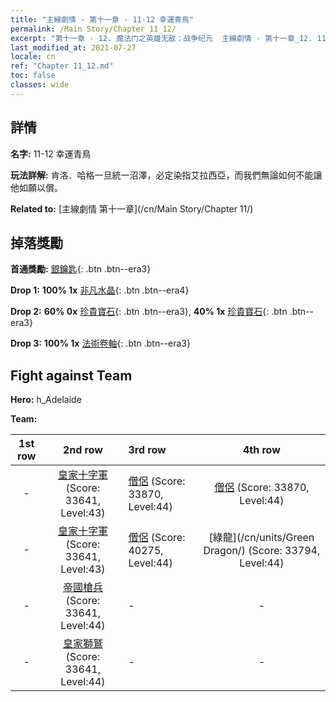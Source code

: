 ```yaml
---
title: "主線劇情 - 第十一章 - 11-12 幸運青鳥"
permalink: /Main Story/Chapter 11_12/
excerpt: "第十一章 - 12. 魔法门之英雄无敌：战争纪元  主線劇情 - 第十一章_12. 11-12 幸運青鳥"
last_modified_at: 2021-07-27
locale: cn
ref: "Chapter 11_12.md"
toc: false
classes: wide
---
```


## 詳情

 **名字:** 11-12 幸運青鳥

 **玩法詳解:** 肯洛．哈格一旦統一沼澤，必定染指艾拉西亞，而我們無論如何不能讓他如願以償。

 **Related to:** [主線劇情 第十一章](/cn/Main Story/Chapter 11/)

## 掉落獎勵

 **首通獎勵:** [銀鑰匙](/cn/Items/con_693/){: .btn .btn--era3}

 **Drop 1:** **100% 1x** [非凡水晶](/cn/Items/mat_38/){: .btn .btn--era4}

 **Drop 2:** **60% 0x** [珍貴寶石](/cn/Items/mat_30/){: .btn .btn--era3}, **40% 1x** [珍貴寶石](/cn/Items/mat_30/){: .btn .btn--era3}

 **Drop 3:** **100% 1x** [法術卷軸](/cn/Items/con_694/){: .btn .btn--era3}


## Fight against Team
 **Hero:** h_Adelaide

 **Team:**


  | 1st row | 2nd row | 3rd row | 4th row |
  |:----:|:----:|:----|:----:|
  | - | [皇家十字軍](/cn/units/Swordsman/) (Score: 33641, Level:43)  | [僧侶](/cn/units/Monk/) (Score: 33870, Level:44)  | [僧侶](/cn/units/Monk/) (Score: 33870, Level:44)  |
  | - | [皇家十字軍](/cn/units/Swordsman/) (Score: 33641, Level:43)  | [僧侶](/cn/units/Monk/) (Score: 40275, Level:44)  | [綠龍](/cn/units/Green Dragon/) (Score: 33794, Level:44)  |
  | - | [帝國槍兵](/cn/units/Pikeman/) (Score: 33641, Level:44)  | - | - |
  | - | [皇家獅鷲](/cn/units/Griffin/) (Score: 33641, Level:44)  | - | - |


